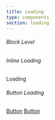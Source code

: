 ```yaml
---
title: Loading
type: components
section: loading
---
```


<h6>Block Level</h6>

<div class="loading"></div>

<h6>Inline Loading</h6>

<span class="loading loading-inline loading-small"></span> Loading

<h6>Button Loading</h6>

<a href="#" class="btn btn-primary"><span class="loading loading-inline loading-small"></span> Button</a>
<a href="#" class="btn btn-default"><span class="loading loading-inline loading-small"></span> Button</a>

